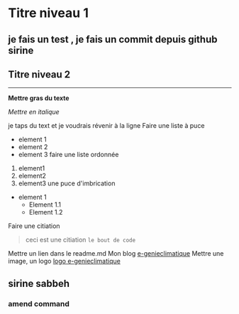 # Titre niveau 1
je fais un test , je fais un commit depuis github sirine 
-----------------
## Titre niveau 2
----------------------------
__Mettre gras du texte__

*Mettre en italique*

je taps du text et je voudrais  révenir à la ligne
Faire une liste à puce
* element 1
* element 2
* element 3
faire une liste ordonnée
1. element1
2. element2
3. element3
une puce d'imbrication
* element 1
  * Element 1.1
  * Element 1.2

Faire une citiation
>ceci est une citiation
`le bout de code`

Mettre un lien dans le readme.md
Mon blog [e-genieclimatique](https://www.e-genieclimatique.com)
Mettre une image, un logo [logo e-genieclimatique](https://www.e-genieclimatique.com)

## sirine sabbeh
### amend command



